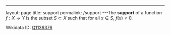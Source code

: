 ---
 layout: page
 title: support
 permalink: /support
---The **support** of a function $f: X \to Y$ is the subset $S \subset X$ such that for all $x \in S$, $f(x) \neq 0$.

Wikidata ID: [Q1136376](https://www.wikidata.org/wiki/Q1136376)